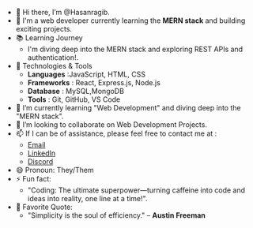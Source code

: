 - 👋 Hi there, I’m @Hasanragib.
- 👀 I'm a web developer currently learning the **MERN stack** and building exciting projects.
- 📚 Learning Journey  
    -  I'm diving deep into the MERN stack and exploring REST APIs and authentication!. 
- 🚀 Technologies & Tools  
    -  **Languages** :JavaScript, HTML, CSS
    -  **Frameworks** : React, Express.js, Node.js 
    -  **Database** : MySQL,MongoDB  
    -  **Tools** : Git, GitHub, VS Code 
- 🌱 I’m currently learning "Web Development" and diving deep into the "MERN stack".
- 💞️ I’m looking to collaborate on Web Development Projects.
- 📫 If I can be of assistance, please feel free to contact me at :
    -  [Email](hragib1@gmail.com,hragib@outlook.com)
    -  [LinkedIn](linkedin.com/in/ragib-hasan-7467b32a8)
    -  [Discord](https://discord.com/users/ragibhasan__)
- 😄 Pronoun: They/Them
- ⚡ Fun fact:
    -  "Coding: The ultimate superpower—turning caffeine into code and ideas into reality, one line at a time!".
- 💬 Favorite Quote:  
    -  "Simplicity is the soul of efficiency." – **Austin Freeman**




<!--- ![JavaScript](https://img.shields.io/badge/JavaScript-FFEA00?style=for-the-badge&logo=javascript&logoColor=black)--->
<!---
Hasanragib/Hasanragib is a ✨ special ✨ repository because its `README.md` (this file) appears on your GitHub profile.
You can click the Preview link to take a look at your changes.
--->
